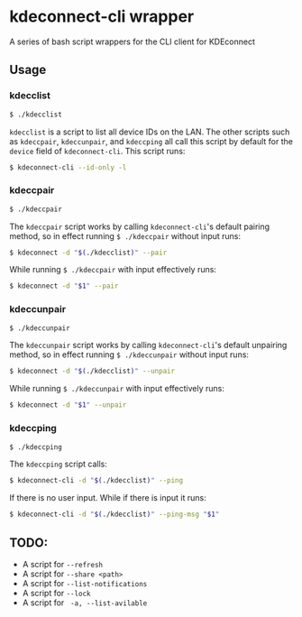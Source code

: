 # kdeconnect-cli wrapper
A series of bash script wrappers for the CLI client for KDEconnect

## Usage

### kdecclist

```bash
$ ./kdecclist
```

``kdecclist`` is a script to list all device IDs on the LAN.
The other scripts such as ``kdeccpair``, ``kdeccunpair``, and ``kdeccping``
all call this script by default for the ``device`` field of ``kdeconnect-cli``.
This script runs:

```bash
$ kdeconnect-cli --id-only -l
```

### kdeccpair

```bash
$ ./kdeccpair
```

The ``kdeccpair`` script works by calling ``kdeconnect-cli``'s default pairing 
method, so in effect running ``$ ./kdeccpair`` without input runs:

```bash
$ kdeconnect -d "$(./kdecclist)" --pair
```

While running ``$ ./kdeccpair`` with input effectively runs:

```bash
$ kdeconnect -d "$1" --pair
```

### kdeccunpair

```bash
$ ./kdeccunpair
```

The ``kdeccunpair`` script works by calling ``kdeconnect-cli``'s default 
unpairing method, so in effect running ``$ ./kdeccunpair`` without input runs:

```bash
$ kdeconnect -d "$(./kdecclist)" --unpair
```

While running ``$ ./kdeccunpair`` with input effectively runs:

```bash
$ kdeconnect -d "$1" --unpair
```

### kdeccping

```bash
$ ./kdeccping
```

The ``kdeccping`` script calls:

```bash
$ kdeconnect-cli -d "$(./kdecclist)" --ping
```

If there is no user input. While if there is input it runs:

```bash
$ kdeconnect-cli -d "$(./kdecclist)" --ping-msg "$1"
```

## TODO:

* A script for ``--refresh``
* A script for ``--share <path>``
* A script for ``--list-notifications``
* A script for ``--lock``
* A script for `` -a, --list-avilable``
